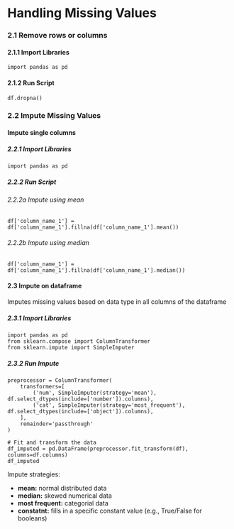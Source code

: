 # Handling Missing Values
### 2.1 Remove rows or columns
#### 2.1.1 Import Libraries
    import pandas as pd
#### 2.1.2 Run Script
    df.dropna()
### 2.2 Impute Missing Values
#### Impute single columns
##### 2.2.1 Import Libraries
    import pandas as pd
##### 2.2.2 Run Script
###### 2.2.2a Impute using mean
    df['column_name_1'] = df['column_name_1'].fillna(df['column_name_1'].mean())
###### 2.2.2b Impute using median
    df['column_name_1'] = df['column_name_1'].fillna(df['column_name_1'].median())
#### 2.3 Impute on dataframe
Imputes missing values based on data type in all columns of the dataframe
##### 2.3.1 Import Libraries
    import pandas as pd
    from sklearn.compose import ColumnTransformer
    from sklearn.impute import SimpleImputer
##### 2.3.2 Run Impute
    preprocessor = ColumnTransformer(
        transformers=[
            ('num', SimpleImputer(strategy='mean'), df.select_dtypes(include=['number']).columns),
            ('cat', SimpleImputer(strategy='most_frequent'), df.select_dtypes(include=['object']).columns),
        ],
        remainder='passthrough'
    )

    # Fit and transform the data
    df_imputed = pd.DataFrame(preprocessor.fit_transform(df), columns=df.columns)
    df_imputed
Impute strategies:
- **mean:** normal distributed data
- **median:** skewed numerical data
- **most frequent:** categorial data
- **constatnt:** fills in a specific constant value (e.g., True/False for booleans)
